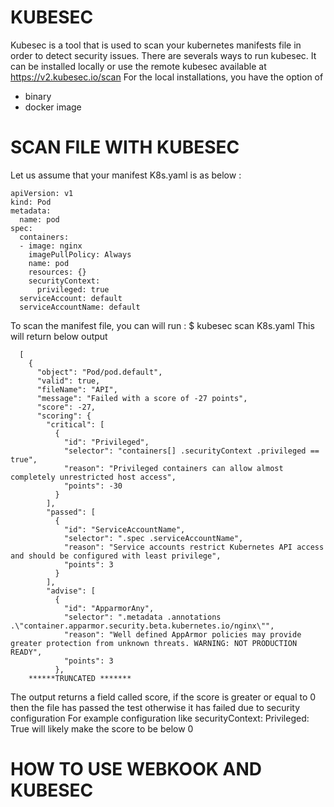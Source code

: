 # KUBESEC

Kubesec is a tool that is used to scan your kubernetes manifests file in order to detect security issues.
There are severals ways to run kubesec.
It can be installed locally or use the remote kubesec available at https://v2.kubesec.io/scan
For the local installations, you have the option of 

* binary
* docker image

# SCAN FILE WITH KUBESEC

Let us assume that your manifest K8s.yaml is as below :

    apiVersion: v1
    kind: Pod
    metadata:
      name: pod
    spec:
      containers:
      - image: nginx
        imagePullPolicy: Always
        name: pod
        resources: {}
        securityContext:
          privileged: true
      serviceAccount: default
      serviceAccountName: default
      




To scan the manifest file, you can will run :
$ kubesec scan K8s.yaml
This will return below output

      [
        {
          "object": "Pod/pod.default",
          "valid": true,
          "fileName": "API",
          "message": "Failed with a score of -27 points",
          "score": -27,
          "scoring": {
            "critical": [
              {
                "id": "Privileged",
                "selector": "containers[] .securityContext .privileged == true",
                "reason": "Privileged containers can allow almost completely unrestricted host access",
                "points": -30
              }
            ],
            "passed": [
              {
                "id": "ServiceAccountName",
                "selector": ".spec .serviceAccountName",
                "reason": "Service accounts restrict Kubernetes API access and should be configured with least privilege",
                "points": 3
              }
            ],
            "advise": [
              {
                "id": "ApparmorAny",
                "selector": ".metadata .annotations .\"container.apparmor.security.beta.kubernetes.io/nginx\"",
                "reason": "Well defined AppArmor policies may provide greater protection from unknown threats. WARNING: NOT PRODUCTION READY",
                "points": 3
              },
        ******TRUNCATED *******
    

The output returns a field called score, if the score is greater or equal to 0 then the file has passed the test otherwise it has failed due to security configuration
For example configuration like securityContext: Privileged: True will likely make the score to be below 0


# HOW TO USE WEBKOOK AND KUBESEC





